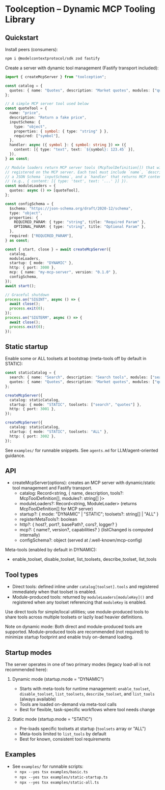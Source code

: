 # Toolception – Dynamic MCP Tooling Library

## Quickstart

Install peers (consumers):

```bash
npm i @modelcontextprotocol/sdk zod fastify
```

Create a server with dynamic tool management (Fastify transport included):

```ts
import { createMcpServer } from "toolception";

const catalog = {
  quotes: { name: "Quotes", description: "Market quotes", modules: ["quotes"] },
};

// A simple MCP server tool used below
const quoteTool = {
  name: "price",
  description: "Return a fake price",
  inputSchema: {
    type: "object",
    properties: { symbol: { type: "string" } },
    required: ["symbol"],
  },
  handler: async ({ symbol }: { symbol: string }) => ({
    content: [{ type: "text", text: `${symbol}: 123.45` }],
  }),
} as const;

// Module loaders return MCP server tools (McpToolDefinition[]) that will be
// registered on the MCP server. Each tool must include `name`, `description`,
// a JSON Schema `inputSchema`, and a `handler` that returns MCP content
// (e.g., { content: [{ type: 'text', text: '...' }] }).
const moduleLoaders = {
  quotes: async () => [quoteTool],
};

const configSchema = {
  $schema: "https://json-schema.org/draft/2020-12/schema",
  type: "object",
  properties: {
    REQUIRED_PARAM: { type: "string", title: "Required Param" },
    OPTIONAL_PARAM: { type: "string", title: "Optional Param" },
  },
  required: ["REQUIRED_PARAM"],
} as const;

const { start, close } = await createMcpServer({
  catalog,
  moduleLoaders,
  startup: { mode: "DYNAMIC" },
  http: { port: 3000 },
  mcp: { name: "my-mcp-server", version: "0.1.0" },
  configSchema,
});
await start();

// Graceful shutdown
process.on("SIGINT", async () => {
  await close();
  process.exit(0);
});
process.on("SIGTERM", async () => {
  await close();
  process.exit(0);
});
```

## Static startup

Enable some or ALL toolsets at bootstrap (meta-tools off by default in STATIC):

```ts
const staticCatalog = {
  search: { name: "Search", description: "Search tools", modules: ["search"] },
  quotes: { name: "Quotes", description: "Market quotes", modules: ["quotes"] },
};

createMcpServer({
  catalog: staticCatalog,
  startup: { mode: "STATIC", toolsets: ["search", "quotes"] },
  http: { port: 3001 },
});

createMcpServer({
  catalog: staticCatalog,
  startup: { mode: "STATIC", toolsets: "ALL" },
  http: { port: 3002 },
});
```

See `examples/` for runnable snippets. See `agents.md` for LLM/agent-oriented guidance.

## API

- createMcpServer(options): creates an MCP server with dynamic/static tool management and Fastify transport.
  - catalog: Record<string, { name, description, tools?: McpToolDefinition[], modules?: string[] }>
  - moduleLoaders?: Record<string, ModuleLoader> (returns McpToolDefinition[] for MCP server)
  - startup?: { mode: "DYNAMIC" | "STATIC"; toolsets?: string[] | "ALL" }
  - registerMetaTools?: boolean
  - http?: { host?, port?, basePath?, cors?, logger? }
  - mcp?: { name?, version?, capabilities? } (listChanged is computed internally)
  - configSchema?: object (served at /.well-known/mcp-config)

Meta-tools (enabled by default in DYNAMIC):

- enable_toolset, disable_toolset, list_toolsets, describe_toolset, list_tools

## Tool types

- Direct tools: defined inline under `catalog[toolset].tools` and registered immediately when that toolset is enabled.
- Module-produced tools: returned by `moduleLoaders[moduleKey]()` and registered when any toolset referencing that `moduleKey` is enabled.

Use direct tools for simple/local utilities; use module-produced tools to share tools across multiple toolsets or lazily load heavier definitions.

Note on dynamic mode: Both direct and module-produced tools are supported. Module-produced tools are recommended (not required) to minimize startup footprint and enable truly on-demand loading.

## Startup modes

The server operates in one of two primary modes (legacy load-all is not recommended here):

1. Dynamic mode (startup.mode = "DYNAMIC")

   - Starts with meta-tools for runtime management: `enable_toolset`, `disable_toolset`, `list_toolsets`, `describe_toolset`, and `list_tools` (always available)
   - Tools are loaded on-demand via meta-tool calls
   - Best for flexible, task-specific workflows where tool needs change

2. Static mode (startup.mode = "STATIC")
   - Pre-loads specific toolsets at startup (`toolsets` array or "ALL")
   - Meta-tools limited to `list_tools` by default
   - Best for known, consistent tool requirements

## Examples

- See `examples/` for runnable scripts:
  - `npx --yes tsx examples/basic.ts`
  - `npx --yes tsx examples/static-startup.ts`
  - `npx --yes tsx examples/static-all.ts`
